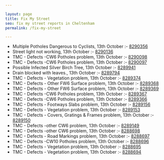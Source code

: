 ```yaml
---

layout: page
title: Fix My Street
seo: fix my street reports in Cheltenham
permalink: /fix-my-street

---
```


<!-- fix_marker starts -->

- Multiple Potholes Dangerous to Cyclists, 13th October :- [8290356](https://www.fixmystreet.com/report/8290356)
- Street light not working, 13th October :- [8290136](https://www.fixmystreet.com/report/8290136)
- TMC - Defects -CW6 Potholes  problem, 13th October :- [8290098](https://www.fixmystreet.com/report/8290098)
- TMC - Defects -CW6 Potholes  problem, 13th October :- [8290097](https://www.fixmystreet.com/report/8290097)
- Possible Infected Silver Birch Tree, 13th October :- [8289941](https://www.fixmystreet.com/report/8289941)
- Drain blocked with leaves., 13th October :- [8289794](https://www.fixmystreet.com/report/8289794)
- TMC - Defects - Vegetation problem, 13th October :- [8289374](https://www.fixmystreet.com/report/8289374)
- TMC - Defects - Other FW6  Surface problem, 13th October :- [8289368](https://www.fixmystreet.com/report/8289368)
- TMC - Defects - Other FW6  Surface problem, 13th October :- [8289369](https://www.fixmystreet.com/report/8289369)
- TMC - Defects -CW6 Potholes  problem, 13th October :- [8289367](https://www.fixmystreet.com/report/8289367)
- TMC - Defects -CW6 Potholes  problem, 13th October :- [8289366](https://www.fixmystreet.com/report/8289366)
- TMC - Defects - Footways Slabs problem, 13th October :- [8289156](https://www.fixmystreet.com/report/8289156)
- TMC - Defects - Vegetation problem, 13th October :- [8289153](https://www.fixmystreet.com/report/8289153)
- TMC - Defects - Covers, Gratings & Frames problem, 13th October :- [8289150](https://www.fixmystreet.com/report/8289150)
- TMC - Defects -other CW6 problem, 13th October :- [8289149](https://www.fixmystreet.com/report/8289149)
- TMC - Defects -other CW6 problem, 13th October :- [8288698](https://www.fixmystreet.com/report/8288698)
- TMC - Defects - Road Markings problem, 13th October :- [8288697](https://www.fixmystreet.com/report/8288697)
- TMC - Defects -CW10 Potholes problem, 13th October :- [8288696](https://www.fixmystreet.com/report/8288696)
- TMC - Defects - Vegetation problem, 13th October :- [8288695](https://www.fixmystreet.com/report/8288695)
- TMC - Defects - Vegetation problem, 13th October :- [8288694](https://www.fixmystreet.com/report/8288694)

<!-- fix_marker ends -->